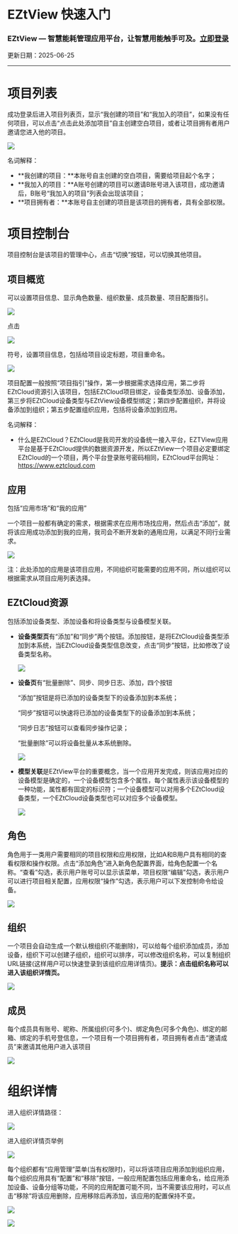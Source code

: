 # EZtView 快速入门

### EZtView — 智慧能耗管理应用平台，让智慧用能触手可及。[立即登录](https://console.eztview.com/)

更新日期：2025-06-25

---

# 项目列表

成功登录后进入项目列表页，显示“我创建的项目”和“我加入的项目”，如果没有任何项目，可以点击“点击此处添加项目”自主创建空白项目，或者让项目拥有者用户邀请您进入他的项目。

![](index/image3.png)

名词解释：

- **我创建的项目：**本账号自主创建的空白项目，需要给项目起个名字；
- **我加入的项目：**A账号创建的项目可以邀请B账号进入该项目，成功邀请后，B账号“我加入的项目”列表会出现该项目；
- **项目拥有者：**本账号自主创建的项目是该项目的拥有者，具有全部权限。

# **项目控制台**

项目控制台是该项目的管理中心，点击“切换”按钮，可以切换其他项目。

## 项目概览

可以设置项目信息、显示角色数量、组织数量、成员数量、项目配置指引。

![](index/image4.png)

点击

![](index/image5.png)

符号，设置项目信息，包括给项目设定标题，项目重命名。

![](index/image6.png)

项目配置一般按照“项目指引”操作，第一步根据需求选择应用，第二步将EZtCloud资源引入该项目，包括EZtCloud项目绑定，设备类型添加、设备添加，第三步将EZtCloud设备类型与EZtView设备模型绑定；第四步配置组织，并将设备添加到组织；第五步配置组织应用，包括将设备添加到应用。

名词解释：

- 什么是EZtCloud？EZtCloud是我司开发的设备统一接入平台，EZTView应用平台是基于EZtCloud提供的数据资源开发，所以EZtView一个项目必定要绑定EZtCloud的一个项目，两个平台登录账号密码相同，EZtCloud平台网址：https://www.eztcloud.com

## 应用

包括“应用市场”和“我的应用”

一个项目一般都有确定的需求，根据需求在应用市场找应用，然后点击“添加”，就将该应用成功添加到我的应用，我司会不断开发新的通用应用，以满足不同行业需求。

![](index/image7.png)

注：此处添加的应用是该项目应用，不同组织可能需要的应用不同，所以组织可以根据需求从项目应用列表选择。

## EZtCloud资源

包括添加设备类型、添加设备和将设备类型与设备模型关联。

- **设备类型页**有“添加”和“同步”两个按钮。添加按钮，是将EZtCloud设备类型添加到本系统，当EZtCloud设备类型信息改变，点击“同步”按钮，比如修改了设备类型名称。
    
    ![](index/image8.png)
    
- **设备页**有“批量删除”、同步、同步日志、添加，四个按钮
    
    “添加”按钮是将已添加的设备类型下的设备添加到本系统；
    
    “同步”按钮可以快速将已添加的设备类型下的设备添加到本系统；
    
    “同步日志”按钮可以查看同步操作记录；
    
    “批量删除”可以将设备批量从本系统删除。
    
    ![](index/image9.png)
    
- **模型关联**是EZtView平台的重要概念，当一个应用开发完成，则该应用对应的设备模型是确定的，一个设备模型包含多个属性，每个属性表示该设备模型的一种功能，属性都有固定的标识符；一个设备模型可以对用多个EZtCloud设备类型，一个EZtCloud设备类型也可以对应多个设备模型。
    
    ![](index/image10.png)
    

## 角色

角色用于一类用户需要相同的项目权限和应用权限，比如A和B用户具有相同的查看权限和操作权限。点击“添加角色”进入新角色配置界面，给角色配置一个名称。“查看”勾选，表示用户账号可以显示该菜单，项目权限“编辑”勾选，表示用户可以进行项目相关配置，应用权限“操作”勾选，表示用户可以下发控制命令给设备。

![](index/image11.png)

## 组织

一个项目会自动生成一个默认根组织(不能删除)，可以给每个组织添加成员，添加设备，组织下可以创建子组织，组织可以排序，可以修改组织名称，可以复制组织URL链接(这样用户可以快速登录到该组织应用详情页)。**提示：点击组织名称可以进入该组织详情页。**

![](index/image12.png)

## 成员

每个成员具有账号、昵称、所属组织(可多个)、绑定角色(可多个角色)、绑定的邮箱、绑定的手机号登信息，一个项目有一个项目拥有者，项目拥有者点击“邀请成员”来邀请其他用户进入该项目

![](index/image13.png)

# **组织详情**

进入组织详情路径：

![](index/image14.png)

进入组织详情页举例

![](index/image15.png)

每个组织都有“应用管理”菜单(当有权限时)，可以将该项目应用添加到组织应用，每个组织应用具有“配置”和“移除”按钮，一般应用配置包括应用重命名，给应用添加设备、设备分组等功能，不同的应用配置可能不同，当不需要该应用时，可以点击“移除”将该应用删除，应用移除后再添加，该应用的配置保持不变。

![](index/image16.png)

![](index/image17.png)
